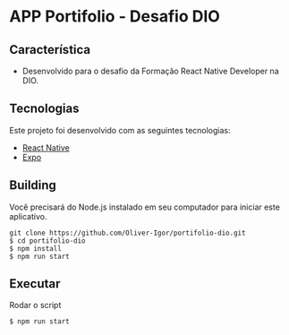 # APP Portifolio - Desafio DIO

## Característica

* Desenvolvido para o desafio da Formação React Native Developer na DIO.
  
## Tecnologias
Este projeto foi desenvolvido com as seguintes tecnologias:

* [React Native](https://reactnative.dev/)
* [Expo](https://expo.dev/)

## Building
Você precisará do Node.js instalado em seu computador para iniciar este aplicativo.

```
git clone https://github.com/Oliver-Igor/portifolio-dio.git
$ cd portifolio-dio
$ npm install
$ npm run start
```

## Executar
Rodar o script

```
$ npm run start

```
